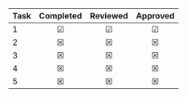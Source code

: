 | Task      | Completed         | Reviewed | Approved
| --------- |:-----------------:| :-------:| :------:
| 1 | &#x2611; | &#x2611; | &#x2611; |
| 2 | &#x2612; | &#x2612; | &#x2612; |
| 3 | &#x2612; | &#x2612; | &#x2612; |
| 4 | &#x2612; | &#x2612; | &#x2612; |
| 5 | &#x2612; | &#x2612; | &#x2612; |

